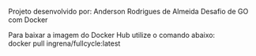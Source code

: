 Projeto desenvolvido por: Anderson Rodrigues de Almeida
Desafio de GO com Docker

Para baixar a imagem do Docker Hub utilize o comando abaixo:<br>
docker pull ingrena/fullcycle:latest
